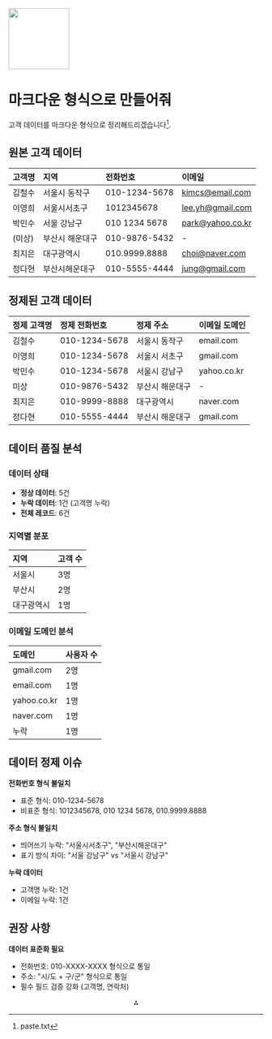 <img src="https://r2cdn.perplexity.ai/pplx-full-logo-primary-dark%402x.png" class="logo" width="120"/>

# 마크다운 형식으로 만들어줘

고객 데이터를 마크다운 형식으로 정리해드리겠습니다[^1].

## 원본 고객 데이터

| 고객명 | 지역 | 전화번호 | 이메일 |
| :-- | :-- | :-- | :-- |
| 김철수 | 서울시 동작구 | 010-1234-5678 | kimcs@email.com |
| 이영희 | 서울시서초구 | 1012345678 | lee.yh@gmail.com |
| 박민수 | 서울 강남구 | 010 1234 5678 | park@yahoo.co.kr |
| (미상) | 부산시 해운대구 | 010-9876-5432 | - |
| 최지은 | 대구광역시 | 010.9999.8888 | choi@naver.com |
| 정다현 | 부산시해운대구 | 010-5555-4444 | jung@gmail.com |

## 정제된 고객 데이터

| 정제 고객명 | 정제 전화번호 | 정제 주소 | 이메일 도메인 |
| :-- | :-- | :-- | :-- |
| 김철수 | 010-1234-5678 | 서울시 동작구 | email.com |
| 이영희 | 010-1234-5678 | 서울시 서초구 | gmail.com |
| 박민수 | 010-1234-5678 | 서울시 강남구 | yahoo.co.kr |
| 미상 | 010-9876-5432 | 부산시 해운대구 | - |
| 최지은 | 010-9999-8888 | 대구광역시 | naver.com |
| 정다현 | 010-5555-4444 | 부산시 해운대구 | gmail.com |

## 데이터 품질 분석

### **데이터 상태**

- **정상 데이터**: 5건
- **누락 데이터**: 1건 (고객명 누락)
- **전체 레코드**: 6건


### **지역별 분포**

| 지역 | 고객 수 |
| :-- | :-- |
| 서울시 | 3명 |
| 부산시 | 2명 |
| 대구광역시 | 1명 |

### **이메일 도메인 분석**

| 도메인 | 사용자 수 |
| :-- | :-- |
| gmail.com | 2명 |
| email.com | 1명 |
| yahoo.co.kr | 1명 |
| naver.com | 1명 |
| 누락 | 1명 |

## 데이터 정제 이슈

**전화번호 형식 불일치**

- 표준 형식: 010-1234-5678
- 비표준 형식: 1012345678, 010 1234 5678, 010.9999.8888

**주소 형식 불일치**

- 띄어쓰기 누락: "서울시서초구", "부산시해운대구"
- 표기 방식 차이: "서울 강남구" vs "서울시 강남구"

**누락 데이터**

- 고객명 누락: 1건
- 이메일 누락: 1건


## 권장 사항

**데이터 표준화 필요**

- 전화번호: 010-XXXX-XXXX 형식으로 통일
- 주소: "시/도 + 구/군" 형식으로 통일
- 필수 필드 검증 강화 (고객명, 연락처)

<div style="text-align: center">⁂</div>

[^1]: paste.txt


